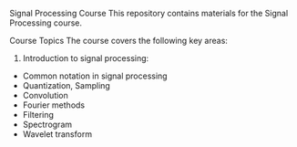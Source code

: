 Signal Processing Course
This repository contains materials for the Signal Processing course.

Course Topics
The course covers the following key areas:

1. Introduction to signal processing: 
  - Common notation in signal processing
  - Quantization, Sampling
  - Convolution
  - Fourier methods
  - Filtering
  - Spectrogram
  - Wavelet transform
